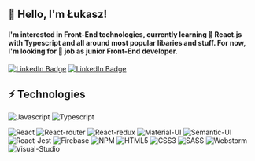 ## 👋 Hello, I'm Łukasz! 

#### **I'm interested in Front-End technologies, currently learning 🌱 React.js with Typescript and all around most popular libaries and stuff. For now, I'm looking for 🔭 job as junior Front-End developer.**

 [![LinkedIn Badge](https://img.shields.io/badge/Gmail-D14836?style=for-the-badge&logo=gmail&logoColor=white&link=https://mail.google.com/mail/?view=cm&fs=1&to=kontakt@kochanski.dev)](https://mail.google.com/mail/?view=cm&fs=1&to=kontakt@kochanski.dev) [![LinkedIn Badge](https://img.shields.io/badge/LinkedIn-0077B5?style=for-the-badge&logo=linkedin&logoColor=white&link=https://www.linkedin.com/in/łukasz-kochański)](https://www.linkedin.com/in/łukasz-kochański)




## ⚡ Technologies
![Javascript](https://img.shields.io/badge/JavaScript-323330?style=for-the-badge&logo=javascript&logoColor=F7DF1E)
![Typescript](https://img.shields.io/badge/TypeScript-007ACC?style=for-the-badge&logo=typescript&logoColor=white)

![React](https://img.shields.io/badge/React-20232A?style=for-the-badge&logo=react&logoColor=61DAFB)
![React-router](https://img.shields.io/badge/React_Router-CA4245?style=for-the-badge&logo=react-router&logoColor=white)
![React-redux](https://img.shields.io/badge/Redux-593D88?style=for-the-badge&logo=redux&logoColor=white)
![Material-UI](https://img.shields.io/badge/Material%20UI-007FFF?style=for-the-badge&logo=mui&logoColor=white)
![Semantic-UI](https://img.shields.io/badge/semantic%20ui%20react-35BDB2?style=for-the-badge&logo=semanticuireact&logoColor=white)
![React-Jest](https://img.shields.io/badge/Jest-C21325?style=for-the-badge&logo=jest&logoColor=white)
![Firebase](https://img.shields.io/badge/firebase-ffca28?style=for-the-badge&logo=firebase&logoColor=black)
![NPM](https://img.shields.io/badge/npm-CB3837?style=for-the-badge&logo=npm&logoColor=white)
![HTML5](https://img.shields.io/badge/HTML5-E34F26?style=for-the-badge&logo=html5&logoColor=white)
![CSS3](https://img.shields.io/badge/CSS3-1572B6?style=for-the-badge&logo=css3&logoColor=white)
![SASS](https://img.shields.io/badge/Sass-CC6699?style=for-the-badge&logo=sass&logoColor=white)
![Webstorm](https://img.shields.io/badge/WebStorm-000000?style=for-the-badge&logo=WebStorm&logoColor=white)
![Visual-Studio](https://img.shields.io/badge/Visual_Studio-5C2D91?style=for-the-badge&logo=visual%20studio&logoColor=white)





<!--
**lkochanski/lkochanski** is a ✨ _special_ ✨ repository because its `README.md` (this file) appears on your GitHub profile.

Here are some ideas to get you started:

- 🔭 I’m currently working on ...
- 🌱 I’m currently learning ...
- 👯 I’m looking to collaborate on ...
- 🤔 I’m looking for help with ...
- 💬 Ask me about ...
- 📫 How to reach me: ...
- 😄 Pronouns: ...
- ⚡ Fun fact: ...
-->
